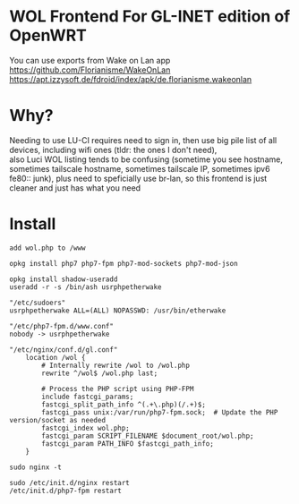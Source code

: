 # WOL Frontend For GL-INET edition of OpenWRT

You can use exports from Wake on Lan app  
https://github.com/Florianisme/WakeOnLan  
https://apt.izzysoft.de/fdroid/index/apk/de.florianisme.wakeonlan  

# Why?

Needing to use LU-CI requires need to sign in, then use big pile list of all devices, including wifi ones (tldr: the ones I don't need),  
also Luci WOL listing tends to be confusing (sometime you see hostname, sometimes tailscale hostname, sometimes tailscale IP, sometimes ipv6 fe80:: junk), plus need to speficially use br-lan, so this frontend is just cleaner and just has what you need

# Install

```
add wol.php to /www

opkg install php7 php7-fpm php7-mod-sockets php7-mod-json

opkg install shadow-useradd
useradd -r -s /bin/ash usrphpetherwake

"/etc/sudoers"
usrphpetherwake ALL=(ALL) NOPASSWD: /usr/bin/etherwake

"/etc/php7-fpm.d/www.conf"
nobody -> usrphpetherwake

"/etc/nginx/conf.d/gl.conf"
    location /wol {
        # Internally rewrite /wol to /wol.php
        rewrite ^/wol$ /wol.php last;

        # Process the PHP script using PHP-FPM
        include fastcgi_params;
        fastcgi_split_path_info ^(.+\.php)(/.+)$;
        fastcgi_pass unix:/var/run/php7-fpm.sock;  # Update the PHP version/socket as needed
        fastcgi_index wol.php;
        fastcgi_param SCRIPT_FILENAME $document_root/wol.php;
        fastcgi_param PATH_INFO $fastcgi_path_info;
    }

sudo nginx -t

sudo /etc/init.d/nginx restart
/etc/init.d/php7-fpm restart
```